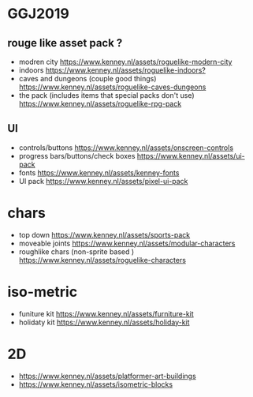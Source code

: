 # GGJ2019

## rouge like asset pack ?
- modren city <https://www.kenney.nl/assets/roguelike-modern-city>
- indoors <https://www.kenney.nl/assets/roguelike-indoors?>
- caves and dungeons (couple good things) <https://www.kenney.nl/assets/roguelike-caves-dungeons>
- the pack (includes items that special packs don't use) <https://www.kenney.nl/assets/roguelike-rpg-pack>

## UI
- controls/buttons <https://www.kenney.nl/assets/onscreen-controls>
- progress bars/buttons/check boxes <https://www.kenney.nl/assets/ui-pack>
- fonts <https://www.kenney.nl/assets/kenney-fonts>
- UI pack <https://www.kenney.nl/assets/pixel-ui-pack>

# chars
- top down <https://www.kenney.nl/assets/sports-pack>
- moveable joints <https://www.kenney.nl/assets/modular-characters>
- roughlike chars (non-sprite based ) <https://www.kenney.nl/assets/roguelike-characters>

# iso-metric
- funiture kit <https://www.kenney.nl/assets/furniture-kit>
- holidaty kit <https://www.kenney.nl/assets/holiday-kit>

# 2D
- <https://www.kenney.nl/assets/platformer-art-buildings>
- <https://www.kenney.nl/assets/isometric-blocks>
